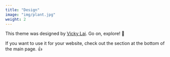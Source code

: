 ```yaml
---
title: "Design"
image: "img/plant.jpg"
weight: 2
---
```


This theme was designed by [Vicky Lai](https://vickylai.com). Go on, explore! 💪

If you want to use it for your website, check out the section at the bottom of the main page. 👍
